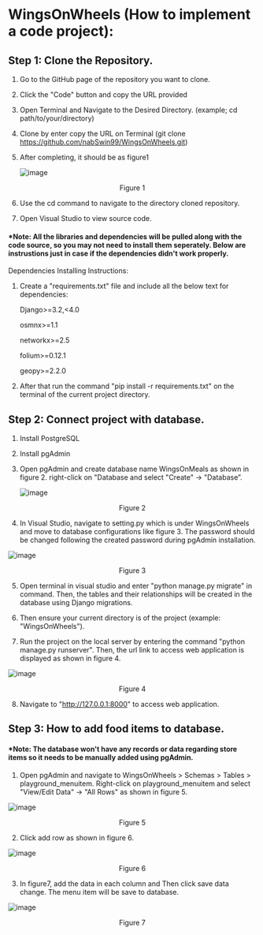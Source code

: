 # WingsOnWheels (How to implement a code project):

## Step 1: Clone the Repository.

1.	Go to the GitHub page of the repository you want to clone.
2.	Click the "Code" button and copy the URL provided
3.	Open Terminal and Navigate to the Desired Directory. (example; cd path/to/your/directory)
4.	Clone by enter copy the URL on Terminal  (git clone https://github.com/nabSwin99/WingsOnWheels.git)
5.	After completing, it should be as figure1
   
	![image](https://github.com/nabSwin99/WingsOnWheels/assets/146166502/e591cfab-924e-49b4-b41d-01a6fdc4a7d9)
<p align="center">Figure 1</p>

6. 	Use the cd command to navigate to the directory cloned repository.

7. 	Open Visual Studio to view source code.

#### *Note: All the libraries and dependencies will be pulled along with the code source, so you may not need to install them seperately. Below are instrustions just in case if the dependencies didn't work properly.

Dependencies Installing Instructions:
1. Create a "requirements.txt" file and include all the below text for dependencies:

	Django>=3.2,<4.0

	osmnx>=1.1

	networkx>=2.5

	folium>=0.12.1

	geopy>=2.2.0


2. After that run the command "pip install -r requirements.txt" on the terminal of the current project directory.


## Step 2: Connect project with database.

1. 	Install PostgreSQL
2.	Install pgAdmin
3.	Open pgAdmin and create database name WingsOnMeals as shown in figure 2. right-click on "Database and select "Create" -> "Database”.
   
	![image](https://github.com/nabSwin99/WingsOnWheels/assets/146166502/b4883aa8-3bf5-4d04-8fe5-b1fd200c2bec)

<p align="center">Figure 2</p>

4. 	In Visual Studio, navigate to setting.py which is under WingsOnWheels and move to database configurations like figure 3. The password should be changed following the created password during pgAdmin installation.
  
   ![image](https://github.com/nabSwin99/WingsOnWheels/assets/146166502/e182a45e-3b2a-4b50-b3dc-5ef3b6122c69)

<p align="center">Figure 3</p>

5. 	Open terminal in visual studio and enter "python manage.py migrate" in command. Then, the tables and their relationships will be created in the database using Django migrations.

6. 	Then ensure your current directory is of the project (example: "WingsOnWheels").

7. 	Run the project on the local server by entering the command "python manage.py runserver". Then, the url link to access web application is displayed as shown in figure 4.

   ![image](https://github.com/nabSwin99/WingsOnWheels/assets/146166502/e2707351-2ad3-43fc-a25f-ccfede8c06ca)

   <p align="center">Figure 4</p>

8. 	Navigate to "http://127.0.0.1:8000" to access web application.

 	
## Step 3: How to add food items to database.

#### *Note: The database won't have any records or data regarding store items so it needs to be manually added using pgAdmin.

1. Open pgAdmin and navigate to WingsOnWheels > Schemas > Tables > playground_menuitem. Right-click on playground_menuitem and select "View/Edit Data" -> "All Rows" as shown in figure 5.

![image](https://github.com/nabSwin99/WingsOnWheels/assets/146166502/48829932-fdee-48d8-88ef-a42ea0088e45)

  <p align="center">Figure 5</p>

2. Click add row as shown in figure 6.
   
![image](https://github.com/nabSwin99/WingsOnWheels/assets/146166502/aa7d5f65-ae62-4ae9-907e-e70f84a18ffd)

  <p align="center">Figure 6</p>

3. In figure7, add the data in each column and Then click save data change. The menu item will be save to database.  

![image](https://github.com/nabSwin99/WingsOnWheels/assets/146166502/9045849b-a67a-4c71-9c0c-7175f98fae58)

  <p align="center">Figure 7</p>


